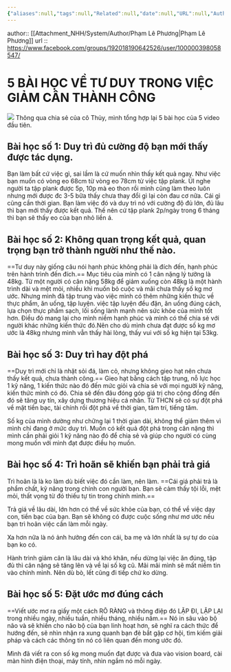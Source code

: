 ```yaml
---
{"aliases":null,"tags":null,"Related":null,"date":null,"URL":null,"Author":null,"dg-publish":true,"permalink":"/People/5 BÀI HỌC VỀ TƯ DUY TRONG VIỆC GIẢM CÂN THÀNH CÔNG/","dgPassFrontmatter":true,"noteIcon":"2","created":"2023-12-27T12:59:27.150+07:00","updated":"2024-01-04T11:55:30.000+07:00"}
---
```


author:: [[Attachment_NHH/System/Author/Phạm Lê Phương\|Phạm Lê Phương]]
url :: https://www.facebook.com/groups/192018190642526/user/100000398058547/


# 5 BÀI HỌC VỀ TƯ DUY TRONG VIỆC GIẢM CÂN THÀNH CÔNG
![](https://i.imgur.com/oFUz1yk.png)
Thông qua chia sẻ của cô Thủy, mình tổng hợp lại 5 bài học của 5 video đầu tiên.

## Bài học số 1: Duy trì đủ cường độ bạn mới thấy được tác dụng.

Bạn làm bất cứ việc gì, sai lầm là cứ muốn nhìn thấy kết quả ngay. Như việc bạn muốn có vòng eo 68cm từ vòng eo 78cm từ việc tập plank. ÚI nghe người ta tập plank được 5p, 10p mà eo thon rồi mình cũng làm theo luôn nhưng mới được đc 3-5 bữa thấy chưa thay đổi gì lại còn đau cơ nữa. Cái gì cũng cần thời gian. Bạn làm việc đó và duy trì nó với cường độ đủ lớn, đủ lâu thì bạn mới thấy được kết quả. Thế nên cứ tập plank 2p/ngày trong 6 tháng thì bạn sẽ thấy eo của bạn nhỏ liền á.

## Bài học số 2: Không quan trọng kết quả, quan trọng bạn trở thành người như thế nào.

==Tư duy này giống câu nói hạnh phúc không phải là đích đến, hạnh phúc trên hành trình đến đích.== Mục tiêu của mình có 1 cân nặng lý tưởng là 48kg. Từ một người có cân nặng 58kg để giảm xuống còn 48kg là một hành trình dài và mệt mỏi, nhiều khi muốn bỏ cuộc và mãi chưa thấy số kg mơ ước. Nhưng mình đã tập trung vào việc mình có thêm những kiến thức về thực phẩm, ăn uống, tập luyện. việc tập luyện đều đặn, ăn uống đúng cách, lựa chọn thực phẩm sạch, lối sống lành mạnh nên sức khỏe của mình tốt hơn. Điều đó mang lại cho mình niềm hạnh phúc và mình có thể chia sẻ với người khác những kiến thức đó.Nên cho dù mình chưa đạt được số kg mơ ước là 48kg nhưng mình vẫn thấy hài lòng, thấy vui với số kg hiện tại 53kg.

## Bài học số 3: Duy trì hay đột phá

==Duy trì mới chỉ là nhặt sỏi đá, làm cỏ, nhưng không gieo hạt nên chưa thấy kết quả, chưa thành công.== Gieo hạt bằng cách tập trung, nỗ lực học 1 kỹ năng, 1 kiến thức nào đó đến mức giỏi và chia sẻ với mọi người kỹ năng, kiến thức mình có đó. Chia sẽ đến đâu đóng góp giá trị cho cộng đồng đến đó sẽ tăng uy tín, xây dựng thương hiệu cá nhân. Từ THCN sẽ có sự đột phá về mặt tiền bạc, tài chính rồi đột phá về thời gian, tâm trí, tiếng tăm.

Số kg của mình dường như chững lại 1 thời gian dài, không thể giảm thêm vì mình chỉ đang ở mức duy trì. Muốn có kết quả đột phá trong cân nặng thì mình cần phải giỏi 1 kỹ năng nào đó để chia sẻ và giúp cho người có cùng mong muốn với mình đạt được điều họ muốn.

## Bài học số 4: Trì hoãn sẽ khiến bạn phải trả giá

Trì hoãn là là ko làm dù biết việc đó cần làm, nên làm. ==Cái giá phải trả là phẩm chất, kỹ năng trong chính con người bạn. Bạn sẽ cảm thấy tội lỗi, mệt mỏi, thất vọng từ đó thiếu tự tin trong chính mình.==

Trả giá về lâu dài, lớn hơn có thể về sức khỏe của bạn, có thể về việc dạy con, tiền bạc của bạn. Bạn sẽ không có được cuộc sống như mơ ước nếu bạn trì hoãn việc cần làm mỗi ngày.

Xa hơn nữa là nó ảnh hưởng đến con cái, ba mẹ và lớn nhất là sự tự do của bạn ko có.

Hành trình giảm cân là lâu dài và khó khăn, nếu dừng lại việc ăn đúng, tập đủ thì cân nặng sẽ tăng lên và về lại số kg cũ. Mãi mãi mình sẽ mất niềm tin vào chính mình. Nên dù bò, lết cũng đi tiếp chứ ko dừng.

## Bài học số 5: Đặt ước mơ đúng cách

==Viết ước mơ ra giấy một cách RÕ RÀNG và thông điệp đó LẶP ĐI, LẶP LẠI trong nhiều ngày, nhiều tuần, nhiều tháng, nhiều năm.== Nó in sâu vào bộ não và sẽ khiến cho não bộ của bạn linh hoạt hơn, sẽ nghĩ ra cách thức để hướng đến, sẽ nhìn nhận ra xung quanh bạn đẻ bắt gặp cơ hội, tìm kiếm giải pháp và cách các thông tin nó có liên quan đến mong ước đó.

Mình đã viết ra con số kg mong muốn đạt được và đưa vào vision board, cài màn hình điện thoại, máy tính, nhìn ngắm nó mỗi ngày.